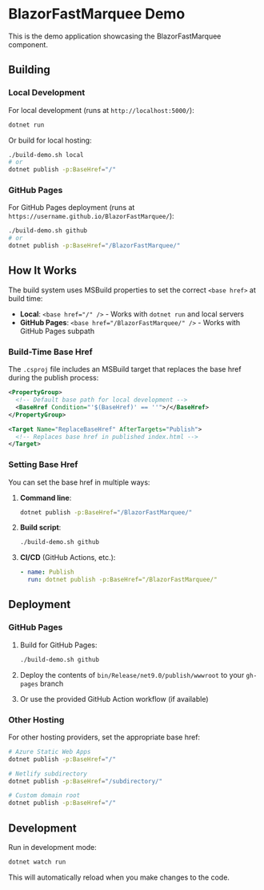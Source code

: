 # BlazorFastMarquee Demo

This is the demo application showcasing the BlazorFastMarquee component.

## Building

### Local Development

For local development (runs at `http://localhost:5000/`):

```bash
dotnet run
```

Or build for local hosting:

```bash
./build-demo.sh local
# or
dotnet publish -p:BaseHref="/"
```

### GitHub Pages

For GitHub Pages deployment (runs at `https://username.github.io/BlazorFastMarquee/`):

```bash
./build-demo.sh github
# or
dotnet publish -p:BaseHref="/BlazorFastMarquee/"
```

## How It Works

The build system uses MSBuild properties to set the correct `<base href>` at build time:

- **Local**: `<base href="/" />` - Works with `dotnet run` and local servers
- **GitHub Pages**: `<base href="/BlazorFastMarquee/" />` - Works with GitHub Pages subpath

### Build-Time Base Href

The `.csproj` file includes an MSBuild target that replaces the base href during the publish process:

```xml
<PropertyGroup>
  <!-- Default base path for local development -->
  <BaseHref Condition="'$(BaseHref)' == ''">/</BaseHref>
</PropertyGroup>

<Target Name="ReplaceBaseHref" AfterTargets="Publish">
  <!-- Replaces base href in published index.html -->
</Target>
```

### Setting Base Href

You can set the base href in multiple ways:

1. **Command line**:
   ```bash
   dotnet publish -p:BaseHref="/BlazorFastMarquee/"
   ```

2. **Build script**:
   ```bash
   ./build-demo.sh github
   ```

3. **CI/CD** (GitHub Actions, etc.):
   ```yaml
   - name: Publish
     run: dotnet publish -p:BaseHref="/BlazorFastMarquee/"
   ```

## Deployment

### GitHub Pages

1. Build for GitHub Pages:
   ```bash
   ./build-demo.sh github
   ```

2. Deploy the contents of `bin/Release/net9.0/publish/wwwroot` to your `gh-pages` branch

3. Or use the provided GitHub Action workflow (if available)

### Other Hosting

For other hosting providers, set the appropriate base href:

```bash
# Azure Static Web Apps
dotnet publish -p:BaseHref="/"

# Netlify subdirectory
dotnet publish -p:BaseHref="/subdirectory/"

# Custom domain root
dotnet publish -p:BaseHref="/"
```

## Development

Run in development mode:

```bash
dotnet watch run
```

This will automatically reload when you make changes to the code.
